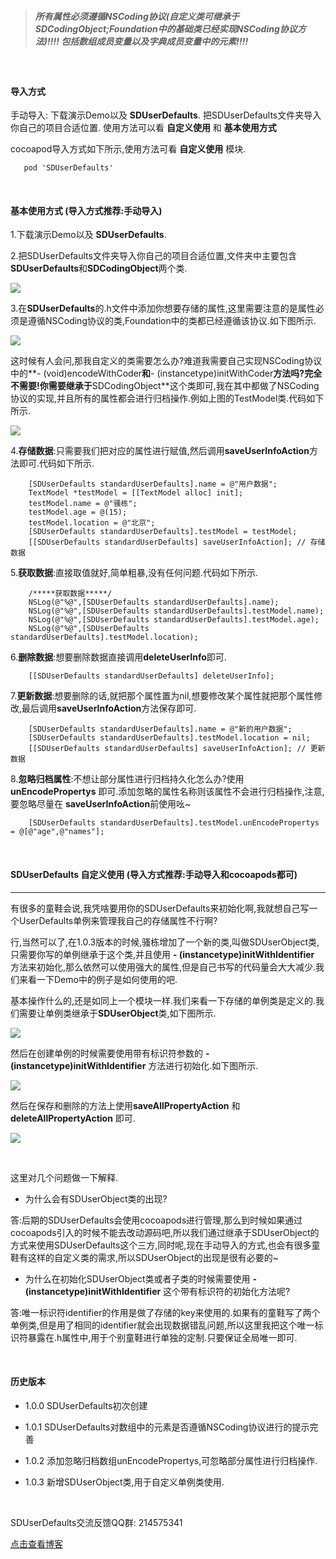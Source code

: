 > ##### 所有属性必须遵循NSCoding协议(自定义类可继承于SDCodingObject;Foundation中的基础类已经实现NSCoding协议方法)!!!! 包括数组成员变量以及字典成员变量中的元素!!!! 

<br>

#### 导入方式

手动导入: 下载演示Demo以及 **SDUserDefaults**. 把SDUserDefaults文件夹导入你自己的项目合适位置. 使用方法可以看 **自定义使用** 和 **基本使用方式**

cocoapod导入方式如下所示,使用方法可看 **自定义使用** 模块.

```
   pod 'SDUserDefaults'
```


<br>


#### 基本使用方式 (导入方式推荐:手动导入)


1.下载演示Demo以及 **SDUserDefaults**.

2.把SDUserDefaults文件夹导入你自己的项目合适位置,文件夹中主要包含**SDUserDefaults**和**SDCodingObject**两个类.

![](https://upload-images.jianshu.io/upload_images/1396375-0e131b74ca222ed7.png?imageMogr2/auto-orient/strip%7CimageView2/2/w/1240)

3.在**SDUserDefaults**的.h文件中添加你想要存储的属性,这里需要注意的是属性必须是遵循NSCoding协议的类,Foundation中的类都已经遵循该协议.如下图所示.

![](https://upload-images.jianshu.io/upload_images/1396375-ba4ce6329628bf3d.png?imageMogr2/auto-orient/strip%7CimageView2/2/w/1240)


这时候有人会问,那我自定义的类需要怎么办?难道我需要自己实现NSCoding协议中的**- (void)encodeWithCoder**和**- (instancetype)initWithCoder**方法吗?完全不需要!你需要继承于**SDCodingObject**这个类即可,我在其中都做了NSCoding协议的实现,并且所有的属性都会进行归档操作.例如上图的TestModel类.代码如下所示.

![](https://upload-images.jianshu.io/upload_images/1396375-9494527a5cbc24cb.png?imageMogr2/auto-orient/strip%7CimageView2/2/w/1240)

4.**存储数据**:只需要我们把对应的属性进行赋值,然后调用**saveUserInfoAction**方法即可.代码如下所示.

```
    [SDUserDefaults standardUserDefaults].name = @"用户数据";
    TextModel *testModel = [[TextModel alloc] init];
    testModel.name = @"骚栋";
    testModel.age = @(15);
    testModel.location = @"北京";
    [SDUserDefaults standardUserDefaults].testModel = testModel;
    [[SDUserDefaults standardUserDefaults] saveUserInfoAction]; // 存储数据
```

5.**获取数据**:直接取值就好,简单粗暴,没有任何问题.代码如下所示.

```
    /*****获取数据*****/
    NSLog(@"%@",[SDUserDefaults standardUserDefaults].name);
    NSLog(@"%@",[SDUserDefaults standardUserDefaults].testModel.name);
    NSLog(@"%@",[SDUserDefaults standardUserDefaults].testModel.age);
    NSLog(@"%@",[SDUserDefaults standardUserDefaults].testModel.location);
```

6.**删除数据**:想要删除数据直接调用**deleteUserInfo**即可.

```
    [[SDUserDefaults standardUserDefaults] deleteUserInfo];
```

7.**更新数据**:想要删除的话,就把那个属性置为nil,想要修改某个属性就把那个属性修改,最后调用**saveUserInfoAction**方法保存即可.

```
    [SDUserDefaults standardUserDefaults].name = @"新的用户数据";
    [SDUserDefaults standardUserDefaults].testModel.location = nil;
    [[SDUserDefaults standardUserDefaults] saveUserInfoAction]; // 更新数据
```

8.**忽略归档属性**:不想让部分属性进行归档持久化怎么办?使用 **unEncodePropertys** 即可.添加忽略的属性名称则该属性不会进行归档操作,注意,要忽略尽量在
**saveUserInfoAction**前使用吆~

```
    [SDUserDefaults standardUserDefaults].testModel.unEncodePropertys = @[@"age",@"names"];
```


<br>

#### SDUserDefaults 自定义使用 (导入方式推荐:手动导入和cocoapods都可)

***

有很多的童鞋会说,我凭啥要用你的SDUserDefaults来初始化啊,我就想自己写一个UserDefaults单例来管理我自己的存储属性不行啊?

行,当然可以了,在1.0.3版本的时候,骚栋增加了一个新的类,叫做SDUserObject类,只需要你写的单例继承于这个类,并且使用 **- (instancetype)initWithIdentifier** 方法来初始化,那么依然可以使用强大的属性,但是自己书写的代码量会大大减少.我们来看一下Demo中的例子是如何使用的吧.

基本操作什么的,还是如同上一个模块一样.我们来看一下存储的单例类是定义的.我们需要让单例类继承于**SDUserObject**类,如下图所示.

![](https://upload-images.jianshu.io/upload_images/1396375-a71856bfbdf346c3.png?imageMogr2/auto-orient/strip%7CimageView2/2/w/1240)

然后在创建单例的时候需要使用带有标识符参数的 **- (instancetype)initWithIdentifier** 方法进行初始化.如下图所示.

![](https://upload-images.jianshu.io/upload_images/1396375-b12a83d3e91037af.png?imageMogr2/auto-orient/strip%7CimageView2/2/w/1240)

然后在保存和删除的方法上使用**saveAllPropertyAction** 和 **deleteAllPropertyAction** 即可.

![](https://upload-images.jianshu.io/upload_images/1396375-6f81b7850d7c2f44.png?imageMogr2/auto-orient/strip%7CimageView2/2/w/1240)


<br>

这里对几个问题做一下解释.

* 为什么会有SDUserObject类的出现? 

答:后期的SDUserDefaults会使用cocoapods进行管理,那么到时候如果通过cocoapods引入的时候不能去改动源码吧,所以我们通过继承于SDUserObject的方式来使用SDUserDefaults这个三方,同时呢,现在手动导入的方式,也会有很多童鞋有这样的自定义类的需求,所以SDUserObject的出现是很有必要的~

* 为什么在初始化SDUserObject类或者子类的时候需要使用 **- (instancetype)initWithIdentifier** 这个带有标识符的初始化方法呢?

答:唯一标识符identifier的作用是做了存储的key来使用的.如果有的童鞋写了两个单例类,但是用了相同的identifier就会出现数据错乱问题,所以这里我把这个唯一标识符暴露在.h属性中,用于个别童鞋进行单独的定制.只要保证全局唯一即可.




<br>

#### 历史版本

* 1.0.0 SDUserDefaults初次创建

* 1.0.1 SDUserDefaults对数组中的元素是否遵循NSCoding协议进行的提示完善

* 1.0.2 添加忽略归档数组unEncodePropertys,可忽略部分属性进行归档操作.

* 1.0.3 新增SDUserObject类,用于自定义单例类使用.

<br>

SDUserDefaults交流反馈QQ群: 214575341

[点击查看博客](https://www.jianshu.com/p/7005244f83b1)


